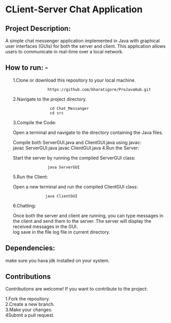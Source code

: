 
<h1>CLient-Server Chat Application</h1>
<h2>Project Description:</h2>
A simple chat messenger application implemented in Java with graphical user interfaces (GUIs) for both the server and client. This application allows users to communicate in real-time over a local network.

<h2>How to run: -</h2><ul>
1.Clone or download this repository to your local machine.<br>

                   https://github.com/bharatigore/ProJavaHub.git
 
2.Navigate to the project directory.<br>

                    cd Chat_Messanger
                    cd src
3.Compile the Code:

Open a terminal and navigate to the directory containing the Java files.

Compile both ServerGUI.java and ClientGUI.java using javac:<br>
                      javac ServerGUI.java
                      javac ClientGUI.java
4.Run the Server:

Start the server by running the compiled ServerGUI class:

                   java ServerGUI
5.Run the Client:

Open a new terminal and run the compiled ClientGUI class:

                  java ClientGUI
 6.Chatting:

Once both the server and client are running, you can type messages in the client and send them to the server.
The server will display the received messages in the GUI.  
log save in the file log file in current directory.
</ul>
<h2>Dependencies:</h2>
make sure you hava jdk installed on your system.
<h2>Contributions</h2>
Contributions are welcome! If you want to contribute to the project:

1.Fork the repository.<br>
2.Create a new branch.<br>
3.Make your changes.<br>
4Submit a pull request.<br>
